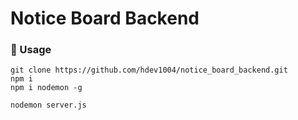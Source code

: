 # Notice Board Backend

### 📕 Usage 

```shell
git clone https://github.com/hdev1004/notice_board_backend.git
npm i 
npm i nodemon -g

nodemon server.js
```